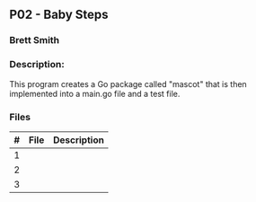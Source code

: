 ## P02 - Baby Steps
### Brett Smith
### Description:

This program creates a Go package called "mascot" that is then implemented into a
main.go file and a test file.

### Files

|   #   | File            | Description                                        |
| :---: | --------------- | -------------------------------------------------- |
|   1   | []()      |  |
|   2   | []()      |  |
|   3   | []()     |  |